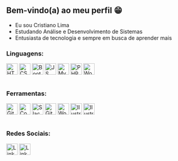 
## Bem-vindo(a) ao meu perfil 😁
 <div>
   <a href="https://github.com/cr1p3l1"></a>
  <ul>
      <li>Eu sou Cristiano Lima</li>
      <li>Estudando Análise e Desenvolvimento de Sistemas</li>
      <li>Entusiasta de tecnologia e sempre em busca de aprender mais</li>
   </ul>
      
</div>
<div style="display: inline_block">
<h3> Linguagens:</h3>
  <img align="center" alt="HTML5" height="30" src="https://img.shields.io/badge/HTML5-E34F26?style=for-the-badge&logo=html5&logoColor=white">
  <img align="center" alt="CSS3" height="30" src="https://img.shields.io/badge/CSS3-1572B6?style=for-the-badge&logo=css3&logoColor=white">
  <img align="center" alt="BootStrap" height="30" src="https://img.shields.io/badge/Bootstrap-563D7C?style=for-the-badge&logo=bootstrap&logoColor=white">
  <img align="center" alt="JS" height="30" width="" src="https://img.shields.io/badge/JavaScript-F7DF1E?style=for-the-badge&logo=javascript&logoColor=black">
  <img align="center" alt="MySQL" height="30" width="" src="https://img.shields.io/badge/MySQL-00000F?style=for-the-badge&logo=mysql&logoColor=white">
  <img align="center" alt="PHP" height="30" width="" src="https://img.shields.io/badge/PHP-777BB4?style=for-the-badge&logo=php&logoColor=white">
  <img align="center" alt="WordPress" height="30" src="https://img.shields.io/badge/Wordpress-21759B?style=for-the-badge&logo=wordpress&logoColor=white">
</div>

<div style="display: inline_block"><br>
<h3> Ferramentas:</h3>
  <img align="center" alt="Github" height="30" src="https://img.shields.io/badge/GitHub-100000?style=for-the-badge&logo=github&logoColor=white">
  <img align="center" alt="Codepen" height="30" src="https://img.shields.io/badge/Codepen-000000?style=for-the-badge&logo=codepen&logoColor=white">
  <img align="center" alt="Slack" height="30" src="https://img.shields.io/badge/Slack-4A154B?style=for-the-badge&logo=slack&logoColor=white">
  <img align="center" alt="Github" height="30" src="https://img.shields.io/badge/GitHub-100000?style=for-the-badge&logo=github&logoColor=white">
  <img align="center" alt="WordPress" height="30" src="https://img.shields.io/badge/Wordpress-21759B?style=for-the-badge&logo=wordpress&logoColor=white">
  <img align="center" alt="Ilustrator" height="30" src="https://img.shields.io/badge/Adobe%20Illustrator-FF9A00?style=for-the-badge&logo=adobe%20illustrator&logoColor=white">
  <img align="center" alt="Ilustrator" height="30" src="https://img.shields.io/badge/Visual_Studio_Code-0078D4?style=for-the-badge&logo=visual%20studio%20code&logoColor=white">
</div>

<div style="display: inline_block"><br>
<h3> Redes Sociais:</h3>
  <a href="https://www.linkedin.com/in/cristianoplima/" alt="Meu perfil do LinkedIn" target="_blank"><img align="center" alt="Linkedi" height="30" src="https://img.shields.io/badge/LinkedIn-0077B5?style=for-the-badge&logo=linkedin&logoColor=white"></a>
 <a href="https://www.instagram.com/in/cripeli/" alt="Meu perfil do Instagram" target="_blank"><img align="center" alt="Linkedi" height="30" src="https://img.shields.io/badge/Instagram-E4405F?style=for-the-badge&logo=instagram&logoColor=white"></a>
  
</div>
 <br>

</div>
